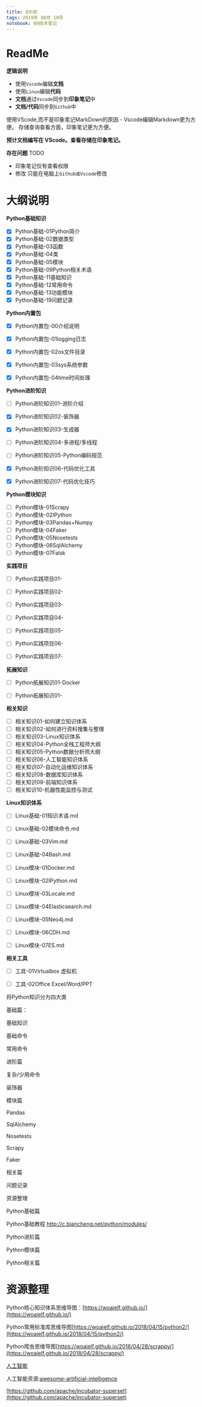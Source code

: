 ```yaml
---
title: @大纲
tags: 2019年 08月 10号
notebook: 00技术笔记
---
```


# ReadMe

**逻辑说明**

- 使用```Vscode```编辑**文档**
- 使用```Linux```编辑**代码**
- **文档**通过```Vscode```同步到**印象笔记**中
- **文档/代码**同步到```Github```中

使用VScode,而不是印象笔记MarkDown的原因 - Vscode编辑Markdown更为方便。
存储查询查看方面，印象笔记更为方便。

**预计文档编写在 VScode。查看存储在印象笔记。**

**存在问题** TODO
- 印象笔记仅有查看权限
- 修改 只能在电脑上```Github或Vscode```修改

# 大纲说明

**Python基础知识**

- [x] Python基础-01Python简介
- [x] Python基础-02数据类型
- [x] Python基础-03函数
- [x] Python基础-04类
- [x] Python基础-05模块
- [x] Python基础-09Python相关术语
- [x] Python基础-11基础知识
- [x] Python基础-12常用命令
- [x] Python基础-13功能模块
- [x] Python基础-19问题记录

**Python内置包**

- [x] Python内置包-00介绍说明
- [x] Python内置包-01logging日志
- [x] Python内置包-02os文件目录
- [x] Python内置包-03sys系统参数
- [x] Python内置包-04time时间处理



**Python进阶知识**
- [ ] Python进阶知识01-进阶介绍
- [x] Python进阶知识02-装饰器
- [x] Python进阶知识03-生成器
- [ ] Python进阶知识04-多进程/多线程
- [ ] Python进阶知识05-Python编码规范
- [x] Python进阶知识06-代码优化工具
- [x] Python进阶知识07-代码优化技巧


**Python模块知识**
- [ ] Python模块-01Scrapy
- [ ] Python模块-02IPython
- [ ] Python模块-03Pandas+Numpy
- [ ] Python模块-04Faker
- [ ] Python模块-05Nosetests
- [ ] Python模块-06SqlAlchemy
- [ ] Python模块-07Falsk

**实践项目**
- [ ] Python实践项目01-
- [ ] Python实践项目02-
- [ ] Python实践项目03-
- [ ] Python实践项目04-
- [ ] Python实践项目05-
- [ ] Python实践项目06-
- [ ] Python实践项目07-


**拓展知识**
- [ ] Python拓展知识01-Docker
- [ ] Python拓展知识01-


**相关知识**
- [ ] 相关知识01-如何建立知识体系
- [ ] 相关知识02-如何进行资料搜集与整理
- [ ] 相关知识03-Linux知识体系
- [ ] 相关知识04-Python全栈工程师大纲
- [ ] 相关知识05-Python数据分析师大纲
- [ ] 相关知识06-人工智能知识体系
- [ ] 相关知识07-自动化运维知识体系
- [ ] 相关知识08-数据库知识体系
- [ ] 相关知识09-前端知识体系
- [ ] 相关知识10-机器性能监控与测试

**Linux知识体系**
- [ ] Linux基础-01知识术语.md
- [ ] Linux基础-02模块命令.md
- [ ] Linux基础-03Vim.md
- [ ] Linux基础-04Bash.md
- [ ] Linux模块-01Docker.md
- [ ] Linux模块-02IPython.md
- [ ] Linux模块-03Locale.md
- [ ] Linux模块-04Elasticsearch.md
- [ ] Linux模块-05Neo4j.md
- [ ] Linux模块-06CDH.md
- [ ] Linux模块-07ES.md


**相关工具**
- [ ] 工具-01Virtualbox 虚拟机
- [ ] 工具-02Office Excel/Word/PPT



将Python知识分为四大类
	 
基础篇： 

		 
基础知识
		 
基础命令
		 
常用命令
	 
进阶篇

		 
复杂/少用命令
		 
装饰器
		 

	 
模块篇

		 
Pandas
		 
SqlAlchemy
		 
Nosetests
		 
Scrapy
		 
Faker
	 
相关篇

		 
问题记录
		 
资源整理



Python基础篇


Python基础教程
http://c.biancheng.net/python/modules/

Python进阶篇


Python模块篇

 
Python相关篇




# 资源整理


Python核心知识体系思维导图：[https://woaielf.github.io/](https://woaielf.github.io/)

Python常用标准库思维导图[https://woaielf.github.io/2018/04/15/python2/](https://woaielf.github.io/2018/04/15/python2/)

Python爬虫思维导图[https://woaielf.github.io/2018/04/28/scrappy/](https://woaielf.github.io/2018/04/28/scrappy/)




[人工智能](https://github.com/PacktPublishing/Artificial-Intelligence-with-Python)

人工智能资源:[awesome-artificial-intelligence](https://github.com/owainlewis/awesome-artificial-intelligence)

[https://github.com/apache/incubator-superset](https://github.com/apache/incubator-superset)

  